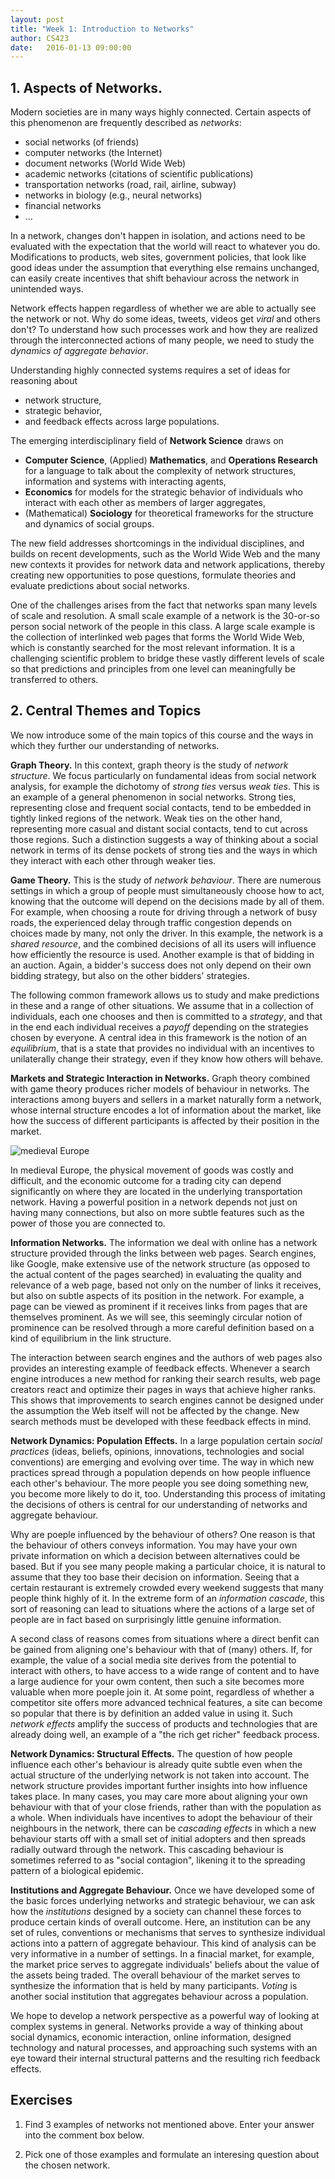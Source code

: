 ```yaml
---
layout: post
title: "Week 1: Introduction to Networks"
author: CS423
date:   2016-01-13 09:00:00
---
```




## 1. Aspects of Networks.

Modern societies are in many ways highly connected.  Certain aspects of this
phenomenon are frequently described as _networks_:

* social networks (of friends)
* computer networks (the Internet)
* document networks (World Wide Web)
* academic networks (citations of scientific publications)
* transportation networks (road, rail, airline, subway)
* networks in biology (e.g., neural networks)
* financial networks
* ...

In a network, changes don't happen in isolation, and actions need to
be evaluated with the expectation that the world will react to whatever
you do.  Modifications to products, web sites, government policies,
that look like good ideas under the assumption that everything else
remains unchanged, can easily create incentives that shift behaviour
across the network in unintended ways.

Network effects happen regardless of whether we are able to actually
see the network or not.  Why do some ideas, tweets, videos get _viral_
and others don't?  To understand how such processes work and how they
are realized through the interconnected actions of many people, we
need to study the _dynamics of aggregate behavior_.

Understanding highly connected systems requires a set of ideas for reasoning about

* network structure,
* strategic behavior,
* and feedback effects across large populations.

The emerging interdisciplinary field of __Network Science__ draws on

* __Computer Science__, (Applied) __Mathematics__, and __Operations
Research__ for a language to talk about the complexity of network
structures, information and systems with interacting agents,
* __Economics__ for models for the strategic behavior of individuals
who interact with each other as members of larger aggregates,
* (Mathematical) __Sociology__ for theoretical frameworks for
the structure and dynamics of social groups.

The new field addresses shortcomings in the individual disciplines,
and builds on recent developments, such as the World Wide Web and the
many new contexts it provides for network data and network
applications,  thereby creating new opportunities to pose questions,
formulate theories and evaluate predictions about social networks.

One of the challenges arises from the fact that networks span many
levels of scale and resolution.  A small scale example of a network is
the 30-or-so person social network of the people in this class.  A
large scale example is the collection of interlinked web pages that
forms the World Wide Web, which is constantly searched for the most
relevant information.  It is a challenging scientific problem to
bridge these vastly different levels of scale so that predictions and
principles from one level can meaningfully be transferred to others.

## 2. Central Themes and Topics

We now introduce some of the main topics of this course
and the ways in which they further our understanding of networks.

__Graph Theory.__ In this context, graph theory is the study of
_network structure_.  We focus particularly on fundamental ideas from
social network analysis, for example the dichotomy of _strong ties_
versus _weak ties_.  This is an example of a general phenomenon in
social networks.  Strong ties, representing close and frequent social
contacts, tend to be embedded in tightly linked regions of the
network.  Weak ties on the other hand, representing more casual and
distant social contacts, tend to cut across those regions.  Such a
distinction suggests a way of thinking about a social network in terms
of its dense pockets of strong ties and the ways in which they
interact with each other through weaker ties.

<!--
![A communications network][hplabs]
-->

__Game Theory.__ This is the study of _network behaviour_.  There are
numerous settings in which a group of people must simultaneously
choose how to act, knowing that the outcome will depend on the
decisions made by all of them.  For example, when choosing a route for
driving through a network of busy roads, the experienced delay through
traffic congestion depends on choices made by many, not only the
driver.  In this example, the network is a _shared resource_,
and the combined decisions of all its users will influence how efficiently
the resource is used.
Another example is that of bidding in an auction.  Again, a bidder's
success does not only depend on their own bidding strategy, but also
on the other bidders' strategies.

The following common framework allows us to study and make predictions
in these and a range of other situations.  We assume that in a
collection of individuals, each one chooses and then is committed to a
_strategy_, and that in the end each individual receives a _payoff_
depending on the strategies chosen by everyone.  A central idea in
this framework is the notion of an _equilibrium_, that is a state that
provides no individual with an incentives to unilaterally change their
strategy, even if they know how others will behave.

__Markets and Strategic Interaction in Networks.__ Graph theory
combined with game theory produces richer models of behaviour in
networks.  The interactions among buyers and sellers in a market
naturally form a network, whose internal structure encodes a lot of
information about the market, like how the success of different
participants is affected by their position in the market.

![medieval Europe][europ]

In medieval Europe, the physical movement of goods was costly and
difficult, and the economic outcome for a trading city can depend
significantly on where they are located in the underlying
transportation network.  Having a powerful position in a network
depends not just on having many connections, but also on more subtle
features such as the power of those you are connected to.

__Information Networks.__ The information we deal with online has a
network structure provided through the links between web pages.
Search engines, like Google, make extensive use of the network
structure (as opposed to the actual content of the pages searched) in
evaluating the quality and relevance of a web page, based not only on
the number of links it receives, but also on subtle aspects of its
position in the network.  For example, a page can be viewed as
prominent if it receives links from pages that are themselves
prominent.  As we will see, this seemingly circular notion of
prominence can be resolved through a more careful definition based on
a kind of equilibrium in the link structure.

The interaction between search engines and the authors of web pages
also provides an interesting example of feedback effects.  Whenever a
search engine introduces a new method for ranking their search
results, web page creators react and optimize their pages in ways that
achieve higher ranks.  This shows that improvements to search engines
cannot be designed under the assumption the Web itself will not be
affected by the change.  New search methods must be developed with
these feedback effects in mind.

__Network Dynamics: Population Effects.__ In a large population
certain _social practices_ (ideas, beliefs, opinions, innovations,
technologies and social conventions) are emerging and evolving over
time.  The way in which new practices spread through a population
depends on how people influence each other's behaviour.  The more
people you see doing something new, you become more likely to do it,
too.  Understanding this process of imitating the decisions of others
is central for our understanding of networks and aggregate behaviour.

Why are poeple influenced by the behaviour of others?  One reason is
that the behaviour of others conveys information.  You may have your
own private information on which a decision between alternatives could
be based.  But if you see many people making a particular choice, it
is natural to assume that they too base their decision on information.
Seeing that a certain restaurant is extremely crowded every weekend
suggests that many people think highly of it.  In the extreme form of
an _information cascade_, this sort of reasoning can lead to
situations where the actions of a large set of people are in fact
based on surprisingly little genuine information.

A second class of reasons comes from situations where a direct benfit
can be gained from aligning one's behaviour with that of (many)
others.  If, for example, the value of a social media site derives
from the potential to interact with others, to have access to a wide
range of content and to have a large audience for your owm content,
then such a site becomes more valuable when more poeple join it.  At
some point, regardless of whether a competitor site offers more
advanced technical features, a site can become so popular that there
is by definition an added value in using it.  Such _network effects_
amplify the success of products and technologies that are already
doing well, an example of a "the rich get richer" feedback process.

__Network Dynamics: Structural Effects.__ The question of how people
influence each other's behaviour is already quite subtle even when the
actual structure of the underlying network is not taken into account.
The network structure provides important further insights into how
influence takes place. In many cases, you may care more about aligning
your own behaviour with that of your close friends, rather than with
the population as a whole.  When individuals have incentives to adopt
the behaviour of their neighbours in the network, there can be
_cascading effects_ in which a new behaviour starts off with a small
set of initial adopters and then spreads radially outward through the
network.  This cascading behaviour is sometimes referred to as "social
contagion", likening it to the spreading pattern of a biological
epidemic.

__Institutions and Aggregate Behaviour.__ Once we have developed some
of the basic forces underlying networks and strategic behaviour, we
can ask how the _institutions_ designed by a society can channel these
forces to produce certain kinds of overall outcome.  Here, an
institution can be any set of rules, conventions or mechanisms that
serves to synthesize individual actions into a pattern of aggregate
behaviour.  This kind of analysis can be very informative in a number
of settings.  In a finacial market, for example, the market price
serves to aggregate individuals' beliefs about the value of the assets
being traded.  The overall behaviour of the market serves to
synthesize the information that is held by many participants.
_Voting_ is another social institution that aggregates behaviour
across a population.

We hope to develop a network perspective as a powerful way of looking
at complex systems in general.  Networks provide a way of thinking
about social dynamics, economic interaction, online information,
designed technology and natural processes, and approaching such
systems with an eye toward their internal structural patterns and the
resulting rich feedback effects.

## Exercises

1. Find 3 examples of networks not mentioned above.  Enter your answer into the comment box below.

2. Pick one of those examples and formulate an interesing question about the chosen network.

[hplabs]: http://www-personal.umich.edu/~ladamic/img/hplabsemailhierarchy.jpg  "HPLABS"

[europ]: http://upload.wikimedia.org/wikipedia/commons/e/e1/Late_Medieval_Trade_Routes.jpg "medieval trade routes"